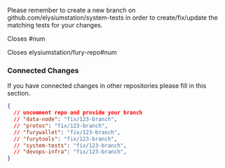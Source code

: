 Please remember to create a new branch on github.com/elysiumstation/system-tests in order to create/fix/update the matching tests for your changes.

Closes #num 

Closes elysiumstation/fury-repo#num 

### Connected Changes

If you have connected changes in other repositories please fill in this section.

```json
{
  // uncomment repo and provide your branch
  // "data-node": "fix/123-branch",
  // "protos": "fix/123-branch",
  // "furywallet": "fix/123-branch",
  // "furytools": "fix/123-branch",
  // "system-tests": "fix/123-branch",
  // "devops-infra": "fix/123-branch",
}
```
